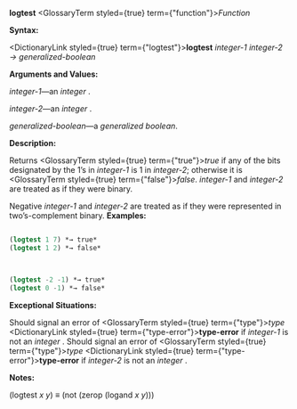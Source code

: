 **logtest** <GlossaryTerm styled={true} term={"function"}><i>Function</i></GlossaryTerm> 



**Syntax:** 



<DictionaryLink styled={true} term={"logtest"}><b>logtest</b></DictionaryLink> *integer-1 integer-2 → generalized-boolean* 



**Arguments and Values:** 



*integer-1*—an *integer* . 



*integer-2*—an *integer* . 



*generalized-boolean*—a *generalized boolean*. 



**Description:** 



Returns <GlossaryTerm styled={true} term={"true"}><i>true</i></GlossaryTerm> if any of the bits designated by the 1’s in *integer-1* is 1 in *integer-2*; otherwise it is <GlossaryTerm styled={true} term={"false"}><i>false</i></GlossaryTerm>. *integer-1* and *integer-2* are treated as if they were binary. 



Negative *integer-1* and *integer-2* are treated as if they were represented in two’s-complement binary. **Examples:**
```lisp

(logtest 1 7) *→ true* 
(logtest 1 2) *→ false* 



(logtest -2 -1) *→ true* 
(logtest 0 -1) *→ false* 

```
**Exceptional Situations:** 



Should signal an error of <GlossaryTerm styled={true} term={"type"}><i>type</i></GlossaryTerm> <DictionaryLink styled={true} term={"type-error"}><b>type-error</b></DictionaryLink> if *integer-1* is not an *integer* . Should signal an error of <GlossaryTerm styled={true} term={"type"}><i>type</i></GlossaryTerm> <DictionaryLink styled={true} term={"type-error"}><b>type-error</b></DictionaryLink> if *integer-2* is not an *integer* . 



**Notes:** 



(logtest *x y*) *≡* (not (zerop (logand *x y*))) 



